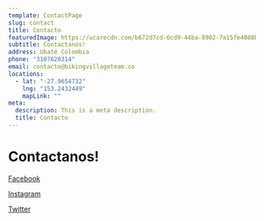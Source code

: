 ```yaml
---
template: ContactPage
slug: contact
title: Contacto
featuredImage: https://ucarecdn.com/b672d7cd-6cd9-44ba-8902-7a15fe4080b9/-/crop/1280x330/0,224/-/preview/
subtitle: Contactanos!
address: Ubaté Colombia
phone: "3107620314"
email: contacto@bikingvillageteam.co
locations:
  - lat: "-27.9654732"
    lng: "153.2432449"
    mapLink: ""
meta:
  description: This is a meta description.
  title: Contacto
---
```

# Contactanos!

[Facebook](https://www.facebook.com/bikingvillageteam)

[Instagram](https://www.instagram.com/bikingvillageteam/)

[Twitter](https://twitter.com/BikingVillageT)